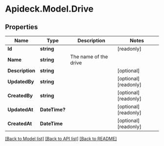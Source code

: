 # Apideck.Model.Drive

## Properties

Name | Type | Description | Notes
------------ | ------------- | ------------- | -------------
**Id** | **string** |  | [readonly] 
**Name** | **string** | The name of the drive | 
**Description** | **string** |  | [optional] 
**UpdatedBy** | **string** |  | [optional] [readonly] 
**CreatedBy** | **string** |  | [optional] [readonly] 
**UpdatedAt** | **DateTime?** |  | [optional] [readonly] 
**CreatedAt** | **DateTime** |  | [optional] [readonly] 

[[Back to Model list]](../README.md#documentation-for-models) [[Back to API list]](../README.md#documentation-for-api-endpoints) [[Back to README]](../README.md)

